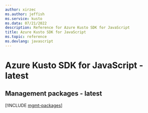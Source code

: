 ```yaml
---
author: xirzec
ms.author: jeffish
ms.service: kusto
ms.data: 07/21/2022
description: Reference for Azure Kusto SDK for JavaScript
title: Azure Kusto SDK for JavaScript
ms.topic: reference
ms.devlang: javascript
---
```

# Azure Kusto SDK for JavaScript - latest

## Management packages - latest
[!INCLUDE [mgmt-packages](kusto-mgmt-index.md)]